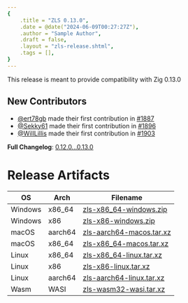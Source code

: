 ```yaml
---
{
    .title = "ZLS 0.13.0",
    .date = @date("2024-06-09T00:27:27Z"),
    .author = "Sample Author",
    .draft = false,
    .layout = "zls-release.shtml",
    .tags = [],
} 
---
```


This release is meant to provide compatibility with Zig 0.13.0

## New Contributors

- [@ert78gb](https://github.com/ert78gb) made their first contribution in [#1887](https://github.com/zigtools/zls/pull/1887)
- [@Sekky61](https://github.com/Sekky61) made their first contribution in [#1896](https://github.com/zigtools/zls/pull/1896)
- [@WillLillis](https://github.com/WillLillis) made their first contribution in [#1903](https://github.com/zigtools/zls/pull/1903)

**Full Changelog**: [0.12.0...0.13.0](https://github.com/zigtools/zls/compare/0.12.0...0.13.0)

# Release Artifacts

| OS      | Arch    | Filename                                                                                                      |
| ------- | ------- | ------------------------------------------------------------------------------------------------------------- |
| Windows | x86_64  | [zls-x86_64-windows.zip](https://github.com/zigtools/zls/releases/download/0.12.0/zls-x86_64-windows.zip)     |
| Windows | x86     | [zls-x86-windows.zip](https://github.com/zigtools/zls/releases/download/0.12.0/zls-x86-windows.zip)           |
| macOS   | aarch64 | [zls-aarch64-macos.tar.xz](https://github.com/zigtools/zls/releases/download/0.12.0/zls-aarch64-macos.tar.xz) |
| macOS   | x86_64  | [zls-x86_64-macos.tar.xz](https://github.com/zigtools/zls/releases/download/0.12.0/zls-x86_64-macos.tar.xz)   |
| Linux   | x86_64  | [zls-x86_64-linux.tar.xz](https://github.com/zigtools/zls/releases/download/0.12.0/zls-x86_64-linux.tar.xz)   |
| Linux   | x86     | [zls-x86-linux.tar.xz](https://github.com/zigtools/zls/releases/download/0.12.0/zls-x86-linux.tar.xz)         |
| Linux   | aarch64 | [zls-aarch64-linux.tar.xz](https://github.com/zigtools/zls/releases/download/0.12.0/zls-aarch64-linux.tar.xz) |
| Wasm    | WASI    | [zls-wasm32-wasi.tar.xz](https://github.com/zigtools/zls/releases/download/0.12.0/zls-wasm32-wasi.tar.xz)     |
